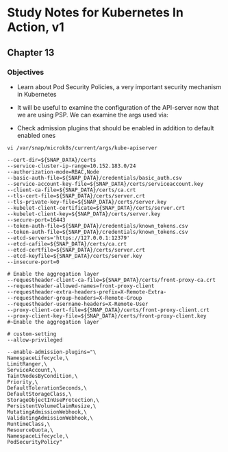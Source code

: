 # Study Notes for Kubernetes In Action, v1
## Chapter 13

### Objectives
- Learn about Pod Security Policies, a very important security mechanism in Kubernetes

- It will be useful to examine the configuration of the API-server now that we are using PSP. We can examine the args used via:

- Check admission plugins that should be enabled in addition to default enabled ones

```
vi /var/snap/microk8s/current/args/kube-apiserver

--cert-dir=${SNAP_DATA}/certs
--service-cluster-ip-range=10.152.183.0/24
--authorization-mode=RBAC,Node
--basic-auth-file=${SNAP_DATA}/credentials/basic_auth.csv
--service-account-key-file=${SNAP_DATA}/certs/serviceaccount.key
--client-ca-file=${SNAP_DATA}/certs/ca.crt
--tls-cert-file=${SNAP_DATA}/certs/server.crt
--tls-private-key-file=${SNAP_DATA}/certs/server.key
--kubelet-client-certificate=${SNAP_DATA}/certs/server.crt
--kubelet-client-key=${SNAP_DATA}/certs/server.key
--secure-port=16443
--token-auth-file=${SNAP_DATA}/credentials/known_tokens.csv
--token-auth-file=${SNAP_DATA}/credentials/known_tokens.csv
--etcd-servers='https://127.0.0.1:12379'
--etcd-cafile=${SNAP_DATA}/certs/ca.crt
--etcd-certfile=${SNAP_DATA}/certs/server.crt
--etcd-keyfile=${SNAP_DATA}/certs/server.key
--insecure-port=0

# Enable the aggregation layer
--requestheader-client-ca-file=${SNAP_DATA}/certs/front-proxy-ca.crt
--requestheader-allowed-names=front-proxy-client
--requestheader-extra-headers-prefix=X-Remote-Extra-
--requestheader-group-headers=X-Remote-Group
--requestheader-username-headers=X-Remote-User
--proxy-client-cert-file=${SNAP_DATA}/certs/front-proxy-client.crt
--proxy-client-key-file=${SNAP_DATA}/certs/front-proxy-client.key
#~Enable the aggregation layer

# custom-setting
--allow-privileged

--enable-admission-plugins="\
NamespaceLifecycle,\
LimitRanger,\
ServiceAccount,\
TaintNodesByCondition,\
Priority,\
DefaultTolerationSeconds,\
DefaultStorageClass,\
StorageObjectInUseProtection,\
PersistentVolumeClaimResize,\
MutatingAdmissionWebhook,\
ValidatingAdmissionWebhook,\
RuntimeClass,\
ResourceQuota,\
NamespaceLifecycle,\
PodSecurityPolicy"
```
